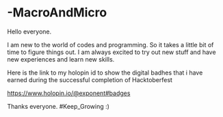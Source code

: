 # -MacroAndMicro

Hello everyone.

I am new to the world of codes and programming.
So it takes a little bit of time to figure things out.
I am always excited to try out new stuff and have new experiences and learn new skills.

Here is the link to my holopin id to show the digital badhes that i have earned during the successful completion of Hacktoberfest

https://www.holopin.io/@exponent#badges


Thanks everyone. 
#Keep_Growing :)
